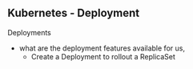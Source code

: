 ## Kubernetes - Deployment

Deployments 
- what are the deployment features available for us,
    - Create a Deployment to rollout a ReplicaSet
